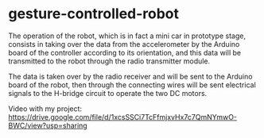 # gesture-controlled-robot

The operation of the robot, which is in fact a mini car in prototype stage, consists in taking over the data from the accelerometer by the Arduino board of the controller according to its orientation, and this data will be transmitted to the robot through the radio transmitter module. 

The data is taken over by the radio receiver and will be sent to the Arduino board of the robot, then through the connecting wires will be sent electrical signals to the H-bridge circuit to operate the two DC motors.

Video with my project: <br>
https://drive.google.com/file/d/1xcsSSCi7TcFfmjxvHx7c7QmNYmwO-BWC/view?usp=sharing
